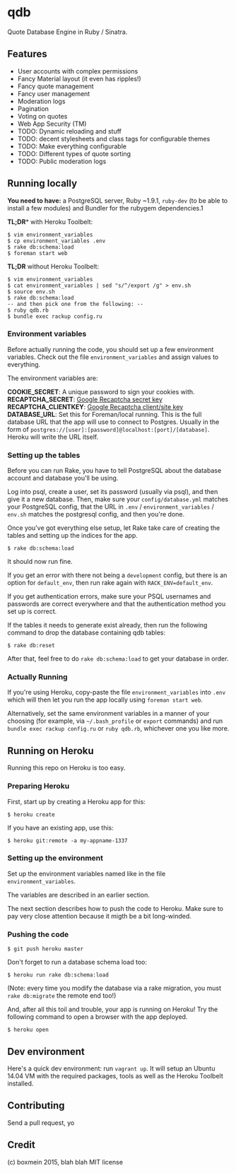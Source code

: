 # qdb #

Quote Database Engine in Ruby / Sinatra.

## Features

- User accounts with complex permissions
- Fancy Material layout (it even has ripples!)
- Fancy quote management
- Fancy user management
- Moderation logs
- Pagination
- Voting on quotes
- Web App Security (TM)
- TODO: Dynamic reloading and stuff
- TODO: decent stylesheets and class tags for configurable themes
- TODO: Make everything configurable
- TODO: Different types of quote sorting
- TODO: Public moderation logs

## Running locally

**You need to have:** a PostgreSQL server, Ruby ~1.9.1, `ruby-dev` (to be able to install a few modules) and
Bundler for the rubygem dependencies.1

**TL;DR*** with Heroku Toolbelt:

    $ vim environment_variables
    $ cp environment_variables .env
    $ rake db:schema:load
    $ foreman start web 

**TL;DR** without Heroku Toolbelt:

    $ vim environment_variables
    $ cat environment_variables | sed "s/^/export /g" > env.sh
    $ source env.sh
    $ rake db:schema:load
    -- and then pick one from the following: --
    $ ruby qdb.rb 
    $ bundle exec rackup config.ru
    
### Environment variables

Before actually running the code, you should set up a few environment variables.
Check out the file `environment_variables` and assign values to everything.

The environment variables are:

**COOKIE_SECRET**: A unique password to sign your cookies with.  
**RECAPTCHA_SECRET**: [Google Recaptcha secret key][gr]  
**RECAPTCHA_CLIENTKEY**: [Google Recaptcha client/site key][gr]  
**DATABASE_URL**: Set this for Foreman/local running. This is the full database
URL that the app will use to connect to Postgres. Usually in the form of 
`postgres://[user]:[password]@localhost:[port]/[database]`. Heroku will write the URL 
itself.

[gr]: https://www.google.com/recaptcha/admin

### Setting up the tables

Before you can run Rake, you have to tell PostgreSQL about the database account
and database you'll be using.

Log into psql, create a user, set its password (usually via psql), and then give
it a new database. Then, make sure your `config/database.yml` matches your 
PostgreSQL config, that the URL in `.env` / `environment_variables` / `env.sh` 
matches the postgresql config, and then you're done. 


Once you've got everything else setup, let Rake take care of creating the tables 
and setting up the indices for the app. 

    $ rake db:schema:load

It should now run fine.

If you get an error with there not being a `development` config, but there is an
option for `default_env`, then run rake again with `RACK_ENV=default_env`.

If you get authentication errors, make sure your PSQL usernames and passwords are 
correct everywhere and that the authentication method you set up is correct.

If the tables it needs to generate exist already, then run the following command
to drop the database containing qdb tables:

    $ rake db:reset

After that, feel free to do `rake db:schema:load` to get your database in order.

### Actually Running

If you're using Heroku, copy-paste the file `environment_variables` into `.env`
which will then let you run the app locally using `foreman start web`.

Alternatively, set the same environment variables in a manner of your choosing
(for example, via `~/.bash_profile` or `export` commands) and run 
`bundle exec rackup config.ru` or `ruby qdb.rb`, whichever one you like more.



## Running on Heroku

Running this repo on Heroku is too easy.


### Preparing Heroku

First, start up by creating a Heroku app for this:

    $ heroku create

If you have an existing app, use this:

    $ heroku git:remote -a my-appname-1337


### Setting up the environment

Set up the environment variables named like in the file `environment_variables`.

The variables are described in an earlier section.

The next section describes how to push the code to Heroku. Make sure to pay very
close attention because it migth be a bit long-winded.


### Pushing the code

    $ git push heroku master

Don't forget to run a database schema load too:

    $ heroku run rake db:schema:load

(Note: every time you modify the database via a rake migration, you must `rake db:migrate` the remote end too!) 

And, after all this toil and trouble, your app is running on Heroku! Try the 
following command to open a browser with the app deployed.

    $ heroku open




## Dev environment

Here's a quick dev environment: run `vagrant up`. It will setup an Ubuntu 14.04
VM with the required packages, tools as well as the Heroku Toolbelt installed.




## Contributing

Send a pull request, yo



## Credit

(c) boxmein 2015, blah blah MIT license
